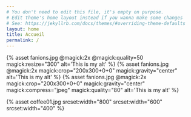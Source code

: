 ```yaml
---
# You don't need to edit this file, it's empty on purpose.
# Edit theme's home layout instead if you wanna make some changes
# See: https://jekyllrb.com/docs/themes/#overriding-theme-defaults
layout: home
title: Accueil
permalink: /
---
```


{% asset fanions.jpg @magick:2x @magick:quality=50 magick:resize="300" alt='This is my alt' %}
{% asset fanions.jpg @magick:2x magick:crop="200x300+0+0" magick:gravity="center"  alt='This is my alt' %}
{% asset fanions.jpg @magick:2x magick:crop="200x300+0+0" magick:gravity="center" magick:compress="jpeg" magick:quality="80"  alt='This is my alt' %}
<br>

<!-- {% asset coffee01.jpg
    srcset:width="800 2x"
    srcset:width="600 1.5x"
    srcset:width="400 1x"
      %}


{% asset coffee01.jpg @pic
    srcset:min-width="800" size="800" format="image/webp"
    srcset:min-width="300" size="300"
%} -->

{% asset coffee01.jpg
    srcset:width="800"
    srcset:width="600"
    srcset:width="400"
      %}
<!-- 
{% asset coffee01.jpg
    srcset:magick:resize=800 sizes="(min-width:800px), 800px, 100vw" id=1
    srcset:magick:resize=600 sizes="(min-width:600px), 600px, 100vw" id=2
    srcset:magick:resize=400 sizes="(min-width:400px), 400px, 100vw" id=3
      %} -->